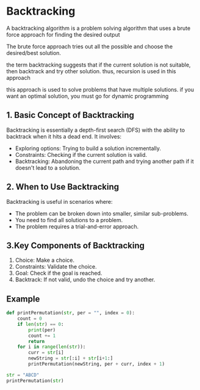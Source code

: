 # Backtracking

A backtracking algorithm is a problem solving algorithm that uses a brute force approach for finding the desired output

The brute force approach tries out all the possible and choose the desired/best solution.

the term backtracking suggests that if the current solution is not suitable, then backtrack and try other solution. thus, recursion is used in this approach

this approach is used to solve problems that have multiple solutions. if you want an optimal solution, you must go for dynamic programming

## 1. Basic Concept of Backtracking

Backtracking is essentially a depth-first search (DFS) with the ability to backtrack when it hits a dead end. It involves:

- Exploring options: Trying to build a solution incrementally.
- Constraints: Checking if the current solution is valid.
- Backtracking: Abandoning the current path and trying another path if it doesn't lead to a solution.

## 2. When to Use Backtracking

Backtracking is useful in scenarios where:

- The problem can be broken down into smaller, similar sub-problems.
- You need to find all solutions to a problem.
- The problem requires a trial-and-error approach.

## 3.Key Components of Backtracking

1. Choice: Make a choice.
2. Constraints: Validate the choice.
3. Goal: Check if the goal is reached.
4. Backtrack: If not valid, undo the choice and try another.

## Example

```python
def printPermutation(str, per = "", index = 0):
    count = 0
    if len(str) == 0:
        print(per)
        count += 1
        return
    for i in range(len(str)):
        curr = str[i]
        newString = str[:i] + str[i+1:]
        printPermutation(newString, per + curr, index + 1)

str = "ABCD"
printPermutation(str)
```

